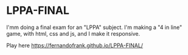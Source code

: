 # LPPA-FINAL
I'mm doing a final exam for an "LPPA" subject. I'm making a "4 in line" game, with html, css and js, and I make it responsive.

Play here https://fernandofrank.github.io/LPPA-FINAL/
